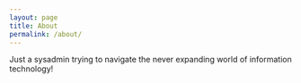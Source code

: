 ```yaml
---
layout: page
title: About
permalink: /about/
---
```


Just a sysadmin trying to navigate the never expanding world of information technology!
